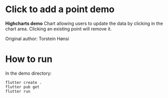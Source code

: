 # Click to add a point demo

**Highcharts demo**
Chart allowing users to update the data by clicking in the chart area.
        Clicking an existing point will remove it.

Original author: Torstein Hønsi

# How to run

In the demo directory:

```
flutter create .
flutter pub get
flutter run
```

